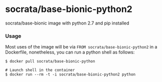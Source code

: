 socrata/base-bionic-python2
===============

socrata/base-bionic image with python 2.7 and pip installed

### Usage

Most uses of the image will be via `FROM socrata/base-bionic-python2` in a Dockerfile, nonetheless, you can run a python shell as follows:

    $ docker pull socrata/base-bionic-python

    # Launch shell in the container
    $ docker run --rm -t -i socrata/base-bionic-python2 python
